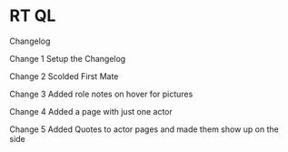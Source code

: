 RT
QL
================================================
Changelog

Change 1
Setup the Changelog

Change 2
Scolded First Mate

Change 3
Added role notes on hover for pictures

Change 4
Added a page with just one actor

Change 5
Added Quotes to actor pages and made them show up on the side
